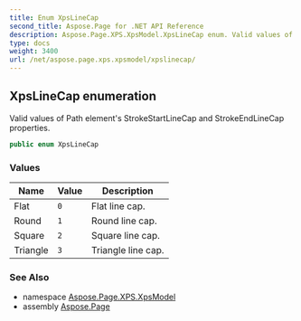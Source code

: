 ```yaml
---
title: Enum XpsLineCap
second_title: Aspose.Page for .NET API Reference
description: Aspose.Page.XPS.XpsModel.XpsLineCap enum. Valid values of Path elements StrokeStartLineCap and StrokeEndLineCap properties
type: docs
weight: 3400
url: /net/aspose.page.xps.xpsmodel/xpslinecap/
---
```

## XpsLineCap enumeration

Valid values of Path element's StrokeStartLineCap and StrokeEndLineCap properties.

```csharp
public enum XpsLineCap
```

### Values

| Name | Value | Description |
| --- | --- | --- |
| Flat | `0` | Flat line cap. |
| Round | `1` | Round line cap. |
| Square | `2` | Square line cap. |
| Triangle | `3` | Triangle line cap. |

### See Also

* namespace [Aspose.Page.XPS.XpsModel](../../aspose.page.xps.xpsmodel/)
* assembly [Aspose.Page](../../)


